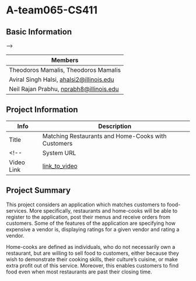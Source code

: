 # A-team065-CS411

## Basic Information

<!-- |   Info      |        Description     |
| ----------- | ---------------------- |
| TeamID      |        Team-065        |
| TeamName    |         CS411          |
| Captain     | Theodoros Mamalis      |
| Captain     | mamalis2@illinois.edu  |
| Member1     |  Aviral Singh Halsi    |
| Member1     |  ahalsi2@illinois.edu  |
| Member2     |   Neil Rajan Prabhu    |
| Member2     |   nprabh8@illinois.edu |
<!-- | Member3     |        |
| Member3     |    | --> -->


|   Members     |
| -----------  |
| Theodoros Mamalis, Theodoros Mamalis        |     
| Aviral Singh Halsi, ahalsi2@illinois.edu    |   
| Neil Rajan Prabhu,  nprabh8@illinois.edu    | 

## Project Information

|   Info      |        Description     |
| ----------- | ---------------------- |
|  Title      |       Matching Restaurants and Home-Cooks with Customers  |
<!-- | System URL  |      link_to_system    |
| Video Link  |      [link_to_video](https://drive.google.com/file/d/1uPnbddgK_rxBwGImTZbYsNTAcOKAiH8x/view?usp=sharing)     | -->

## Project Summary

This project considers an application which matches customers to food-services. More specifically, restaurants and home-cooks will be able to register to the application, post their menus and receive orders from customers. Some of the features of the application are specifying how expensive a vendor is, displaying ratings for a given vendor and rating a vendor.

Home-cooks are defined as individuals, who do not necessarily own a restaurant, but are willing to sell food to customers, either because they wish to demonstrate their cooking skills, their culture’s cuisine, or make extra profit out of this service. Moreover, this enables customers to find food even when most restaurants are past their closing time.

